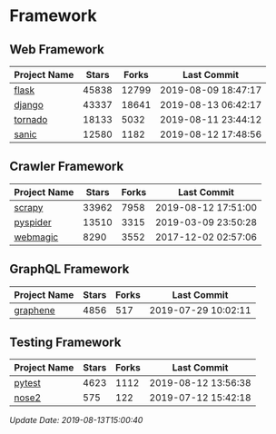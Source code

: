 # Framework

## Web Framework

| Project Name | Stars | Forks | Last Commit |
| ------------ | ----- | ----- | ----------- |
| [flask](https://github.com/pallets/flask) | 45838 | 12799 | 2019-08-09 18:47:17 |
| [django](https://github.com/django/django) | 43337 | 18641 | 2019-08-13 06:42:17 |
| [tornado](https://github.com/tornadoweb/tornado) | 18133 | 5032 | 2019-08-11 23:44:12 |
| [sanic](https://github.com/huge-success/sanic) | 12580 | 1182 | 2019-08-12 17:48:56 |

## Crawler Framework

| Project Name | Stars | Forks | Last Commit |
| ------------ | ----- | ----- | ----------- |
| [scrapy](https://github.com/scrapy/scrapy) | 33962 | 7958 | 2019-08-12 17:51:00 |
| [pyspider](https://github.com/binux/pyspider) | 13510 | 3315 | 2019-03-09 23:50:28 |
| [webmagic](https://github.com/code4craft/webmagic) | 8290 | 3552 | 2017-12-02 02:57:06 |

## GraphQL Framework

| Project Name | Stars | Forks | Last Commit |
| ------------ | ----- | ----- | ----------- |
| [graphene](https://github.com/graphql-python/graphene) | 4856 | 517 | 2019-07-29 10:02:11 |

## Testing Framework

| Project Name | Stars | Forks | Last Commit |
| ------------ | ----- | ----- | ----------- |
| [pytest](https://github.com/pytest-dev/pytest) | 4623 | 1112 | 2019-08-12 13:56:38 |
| [nose2](https://github.com/nose-devs/nose2) | 575 | 122 | 2019-07-12 15:42:18 |

*Update Date: 2019-08-13T15:00:40*